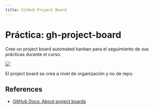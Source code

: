 ```yaml
---
title: GitHub Project Board
---
```


# Práctica: gh-project-board

Cree un project board automated kanban para el seguimiento de sus prácticas durante el curso.

![]({{site.baseul}}/assets/images/github-project-board-example.png)

El project board se crea a nivel de organización y no de repo.

## References

* [GitHub Docs: About project boards](https://docs.github.com/en/github/managing-your-work-on-github/about-project-boards)



